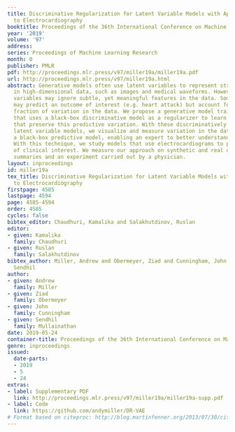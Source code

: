 ```yaml
---
title: Discriminative Regularization for Latent Variable Models with Applications
  to Electrocardiography
booktitle: Proceedings of the 36th International Conference on Machine Learning
year: '2019'
volume: '97'
address: 
series: Proceedings of Machine Learning Research
month: 0
publisher: PMLR
pdf: http://proceedings.mlr.press/v97/miller19a/miller19a.pdf
url: http://proceedings.mlr.press/v97/miller19a.html
abstract: Generative models often use latent variables to represent structured variation
  in high-dimensional data, such as images and medical waveforms. However, these latent
  variables may ignore subtle, yet meaningful features in the data. Some features
  may predict an outcome of interest (e.g. heart attack) but account for only a small
  fraction of variation in the data. We propose a generative model training objective
  that uses a black-box discriminative model as a regularizer to learn representations
  that preserve this predictive variation. With these discriminatively regularized
  latent variable models, we visualize and measure variation in the data that influence
  a black-box predictive model, enabling an expert to better understand each prediction.
  With this technique, we study models that use electrocardiograms to predict outcomes
  of clinical interest. We measure our approach on synthetic and real data with statistical
  summaries and an experiment carried out by a physician.
layout: inproceedings
id: miller19a
tex_title: Discriminative Regularization for Latent Variable Models with Applications
  to Electrocardiography
firstpage: 4585
lastpage: 4594
page: 4585-4594
order: 4585
cycles: false
bibtex_editor: Chaudhuri, Kamalika and Salakhutdinov, Ruslan
editor:
- given: Kamalika
  family: Chaudhuri
- given: Ruslan
  family: Salakhutdinov
bibtex_author: Miller, Andrew and Obermeyer, Ziad and Cunningham, John and Mullainathan,
  Sendhil
author:
- given: Andrew
  family: Miller
- given: Ziad
  family: Obermeyer
- given: John
  family: Cunningham
- given: Sendhil
  family: Mullainathan
date: 2019-05-24
container-title: Proceedings of the 36th International Conference on Machine Learning
genre: inproceedings
issued:
  date-parts:
  - 2019
  - 5
  - 24
extras:
- label: Supplementary PDF
  link: http://proceedings.mlr.press/v97/miller19a/miller19a-supp.pdf
- label: Code
  link: https://github.com/andymiller/DR-VAE
# Format based on citeproc: http://blog.martinfenner.org/2013/07/30/citeproc-yaml-for-bibliographies/
---
```

